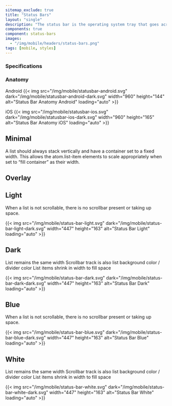 ```yaml
---
sitemap_exclude: true
title: "Status Bars"
layout: "single"
description: "The status bar is the operating system tray that goes across the top of the device screen."
components: true
component: status-bars
images:
  - "/img/mobile/headers/status-bars.png"
tags: [mobile, styles]
---
```


### Specifications

### Anatomy

Android
{{< img src="/img/mobile/statusbar-android.svg" dark="/img/mobile/statusbar-android-dark.svg" width="960" height="144" alt="Status Bar Anatomy Android" loading="auto" >}}

iOS
{{< img src="/img/mobile/statusbar-ios.svg" dark="/img/mobile/statusbar-ios-dark.svg" width="960" height="165" alt="Status Bar Anatomy iOS" loading="auto" >}}

## Minimal

A list should always stack vertically and have a container set to a fixed width.  This allows the atom.list-item elements to scale appropriately when set to “fill container” as their width.

## Overlay

## Light

When a list is not scrollable, there is no scrollbar present or taking up space.

{{< img src="/img/mobile/status-bar-light.svg" dark="/img/mobile/status-bar-light-dark.svg" width="447" height="163" alt="Status Bar Light" loading="auto" >}}

## Dark

List remains the same width
Scrollbar track is also list background color / divider color
List items shrink in width to fill space

{{< img src="/img/mobile/status-bar-dark.svg" dark="/img/mobile/status-bar-dark-dark.svg" width="447" height="163" alt="Status Bar Dark" loading="auto" >}}

## Blue

When a list is not scrollable, there is no scrollbar present or taking up space.

{{< img src="/img/mobile/status-bar-blue.svg" dark="/img/mobile/status-bar-blue-dark.svg" width="447" height="163" alt="Status Bar Blue" loading="auto" >}}

## White

List remains the same width
Scrollbar track is also list background color / divider color
List items shrink in width to fill space

{{< img src="/img/mobile/status-bar-white.svg" dark="/img/mobile/status-bar-white-dark.svg" width="447" height="163" alt="Status Bar White" loading="auto" >}}
